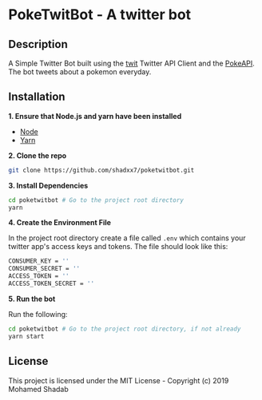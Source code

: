 # PokeTwitBot - A twitter bot

## Description

A Simple Twitter Bot built using the [twit](https://github.com/ttezel/twit) Twitter API Client and the [PokeAPI](https://pokeapi.co/). The bot tweets about a pokemon everyday.

## Installation

**1. Ensure that Node.js and yarn have been installed**

- [Node](https://nodejs.org/)
- [Yarn](https://yarnpkg.com/)

**2. Clone the repo**

```bash
git clone https://github.com/shadxx7/poketwitbot.git
```

**3. Install Dependencies**

```bash
cd poketwitbot # Go to the project root directory
yarn
```

**4. Create the Environment File**

In the project root directory create a file called `.env` which contains your twitter app's access keys and tokens. The file should look like this:

```bash
CONSUMER_KEY = ''
CONSUMER_SECRET = ''
ACCESS_TOKEN = ''
ACCESS_TOKEN_SECRET = ''
```

**5. Run the bot**

Run the following:

```bash
cd poketwitbot # Go to the project root directory, if not already
yarn start
```

## License

This project is licensed under the MIT License - Copyright (c) 2019 Mohamed Shadab
